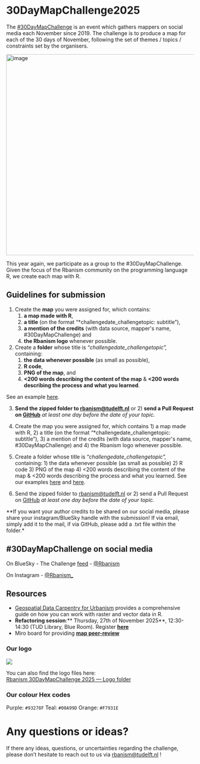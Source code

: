 # 30DayMapChallenge2025

The [#30DayMapChallenge](https://30daymapchallenge.com/) is an event which gathers mappers on social media each November since 2019. The challenge is to produce a map for each of the 30 days of November, following the set of themes / topics / constraints set by the organisers.

<img src="https://github.com/user-attachments/assets/d5886338-39d6-4fd2-abbe-91f239370682" alt="image" width="960" height="540"/>

This year again, we participate as a group to the #30DayMapChallenge. Given the focus of the Rbanism community on the programming language R, we create each map with R.

## Guidelines for submission
1. Create the **map** you were assigned for, which contains:
    1) **a map made with R**,
    2) **a title** (on the format “*challengedate_challengetopic: subtitle”),
    3) **a mention of the credits** (with data source, mapper's name, #30DayMapChallenge) and
    4) **the Rbanism logo** whenever possible.
2. Create a **folder** whose title is “*challengedate_challengetopic”,* containing:
    1) **the data whenever possible** (as small as possible),
    2) **R code**,
    3) **PNG of the map**, and
    4) **<200 words describing the content of the map** & **<200 words describing the process and what you learned**.

See an example [here](https://github.com/Rbanism/30DayMapChallenge2025/tree/main/2Nov_Lines).

3. **Send the zipped folder to [rbanism@tudelft.nl](mailto:rbanism@tudelft.nl)** or 2) **send a Pull Request on [GitHub](https://github.com/Rbanism/30DayMapChallenge2024)** *at least one day before the date of your topic.*

1.  Create the map you were assigned for, which contains 1) a map made with R, 2) a title (on the format “\*challengedate_challengetopic: subtitle”), 3) a mention of the credits (with data source, mapper's name, #30DayMapChallenge) and 4) the Rbanism logo whenever possible.
2.  Create a folder whose title is “*challengedate_challengetopic”,* containing: 1) the data whenever possible (as small as possible) 2) R code 3) PNG of the map 4) \<200 words describing the content of the map & \<200 words describing the process and what you learned. See our examples [here](https://github.com/Rbanism/30DayMapChallenge2024/tree/main/8Nov_HDX) and [here](https://github.com/Rbanism/30DayMapChallenge2024/tree/main/15Nov_MyData).
3.  Send the zipped folder to [rbanism\@tudelft.nl](mailto:rbanism@tudelft.nl) or 2) send a Pull Request on [GitHub](https://github.com/Rbanism/30DayMapChallenge2024) *at least one day before the date of your topic.*

\*\*If you want your author credits to be shared on our social media, please share your instagram/BlueSky handle with the submission! If via email, simply add it to the mail, if via GitHub, please add a .txt file within the folder.\*

## #30DayMapChallenge on social media

On BlueSky - The Challenge [feed](https://bsky.app/profile/did:plc:bjm7fq6jgotowpim5ggfbzw6/feed/aaaiqkbjq3yhy) - [\@Rbanism](https://bsky.app/profile/rbanism.bsky.social)

On Instagram - [\@Rbanism\_](https://www.instagram.com/rbanism_?utm_source=ig_web_button_share_sheet&igsh=ZDNlZDc0MzIxNw==)

## Resources
- [Geospatial Data Carpentry for Urbanism](https://carpentries-incubator.github.io/r-geospatial-urban/) provides a comprehensive guide on how you can work with raster and vector data in R.
- **Refactoring session**:** Thursday, 27th of November 2025**, 12:30-14:30 (TUD Library, Blue Room). Register **[here](https://www.eventbrite.nl/e/nice-and-clean-refactoring-code-from-the-30daymapchallenge-tickets-1760050531519?aff=oddtdtcreator)**
- Miro board for providing **[map peer-review](https://miro.com/app/board/uXjVJ0UihFo=/)**

### Our logo

![](https://rbanism.org/assets/imgs/about/vi_l.jpg)

You can also find the logo files here:  
[Rbanism 30DayMapChallenge 2025 — Logo folder](https://github.com/Rbanism/30DayMapChallenge2025/tree/main/resources/logo)

### Our colour Hex codes

Purple: `#93278F` Teal: `#00A99D` Orange: `#F7931E`

# Any questions or ideas?

If there any ideas, questions, or uncertainties regarding the challenge, please don’t hesitate to reach out to us via [rbanism\@tudelft.nl](mailto:rbanism@tudelft.nl) !
